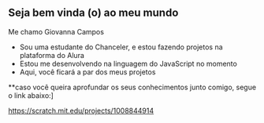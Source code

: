 ## Seja bem vinda (o) ao meu mundo 

Me chamo Giovanna Campos

- Sou uma estudante do Chanceler, e estou fazendo projetos na plataforma do Alura
- Estou me desenvolvendo na linguagem do JavaScript no momento
- Aqui, você ficará a par dos meus projetos

**caso você queira aprofundar os seus conhecimentos junto comigo, segue o link abaixo:]

https://scratch.mit.edu/projects/1008844914
